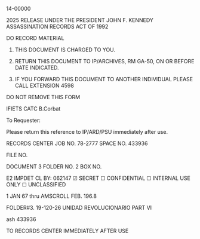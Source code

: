 14-00000

2025 RELEASE UNDER THE PRESIDENT JOHN F. KENNEDY ASSASSINATION RECORDS ACT OF 1992

DO RECORD MATERIAL

1. THIS DOCUMENT IS CHARGED TO YOU.

2. RETURN THIS DOCUMENT TO IP/ARCHIVES, RM GA-50, ON OR BEFORE DATE INDICATED.

3. IF YOU FORWARD THIS DOCUMENT TO ANOTHER INDIVIDUAL PLEASE CALL EXTENSION 4598

DO NOT REMOVE THIS FORM

IFIETS CATC
B.Corbat

To Requester:

Please return this reference to IP/ARD/PSU immediately after use.

RECORDS CENTER
JOB NO. 78-2777
SPACE NO. 433936

FILE NO.

DOCUMENT
3
FOLDER NO. 
2
BOX NO.

E2 IMPDET CL BY: 062147
☑ SECRET
☐ CONFIDENTIAL
☐ INTERNAL USE ONLY ☐ UNCLASSIFIED

1 JAN 67 thru
AMSCROLL
FEB. 196.8

FOLDER#3.
19-120-26
UNIDAD REVOLUCIONARIO PART VI

ash
433936

TO RECORDS CENTER
IMMEDIATELY AFTER USE
